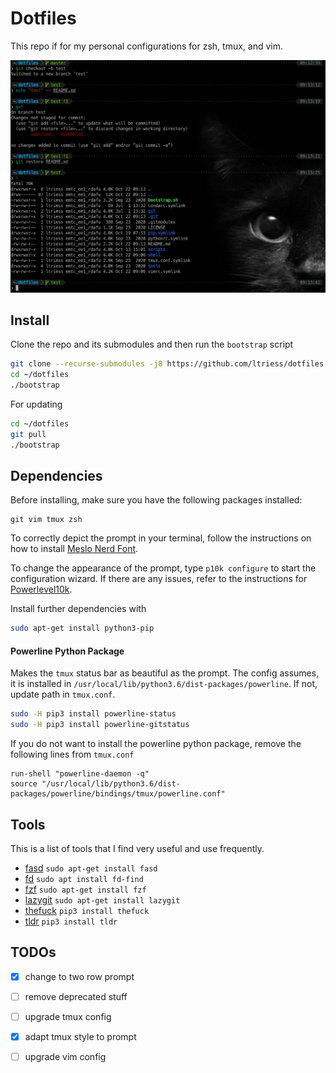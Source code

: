 # Dotfiles
This repo if for my personal configurations for zsh, tmux, and vim.

![prompt](docs/prompt.png)

## Install

Clone the repo and its submodules and then run the `bootstrap` script
```bash
git clone --recurse-submodules -j8 https://github.com/ltriess/dotfiles.git ~/dotfiles
cd ~/dotfiles
./bootstrap
```

For updating
```bash
cd ~/dotfiles
git pull
./bootstrap
```

## Dependencies

Before installing, make sure you have the following packages installed:
```
git vim tmux zsh
```

To correctly depict the prompt in your terminal, follow the instructions on how to install [Meslo Nerd Font](https://github.com/romkatv/powerlevel10k#meslo-nerd-font-patched-for-powerlevel10k).

To change the appearance of the prompt, type `p10k configure` to start the configuration wizard.
If there are any issues, refer to the instructions for [Powerlevel10k](https://github.com/romkatv/powerlevel10k).

Install further dependencies with
```bash
sudo apt-get install python3-pip
```

#### Powerline Python Package
Makes the `tmux` status bar as beautiful as the prompt.
The config assumes, it is installed in `/usr/local/lib/python3.6/dist-packages/powerline`.
If not, update path in `tmux.conf`.
```bash
sudo -H pip3 install powerline-status
sudo -H pip3 install powerline-gitstatus
```
If you do not want to install the powerline python package, remove the following lines from `tmux.conf`
```
run-shell "powerline-daemon -q"
source "/usr/local/lib/python3.6/dist-packages/powerline/bindings/tmux/powerline.conf"
```

## Tools

This is a list of tools that I find very useful and use frequently.

- [fasd](https://github.com/clvv/fasd)    `sudo apt-get install fasd`
- [fd](https://github.com/sharkdp/fd)    `sudo apt install fd-find`
- [fzf](https://github.com/junegunn/fzf)    `sudo apt-get install fzf`
- [lazygit](https://github.com/jesseduffield/lazygit)    `sudo apt-get install lazygit`
- [thefuck](https://github.com/nvbn/thefuck)    `pip3 install thefuck`
- [tldr](https://github.com/tldr-pages/tldr)    `pip3 install tldr`

## TODOs

- [x] change to two row prompt
- [ ] remove deprecated stuff
- [ ] upgrade tmux config
- [x] adapt tmux style to prompt
- [ ] upgrade vim config

